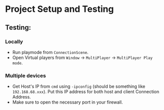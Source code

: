 # Project Setup and Testing

## Testing:

### Locally

- Run playmode from `ConnectionScene`.
- Open Virtual players from `Window` -> `MultiPlayer` -> `MultiPlayer Play mode`.

### Multiple devices

- Get Host's IP from `cmd` using `-ipconfig` (should be something like `192.168.68.xxx`). Put this IP address for both host and client Connection Address.
- Make sure to open the necessary port in your firewall.
